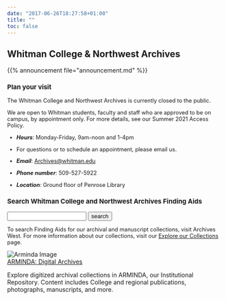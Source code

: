 ```yaml
---
date: "2017-06-26T18:27:58+01:00"
title: ""
toc: false
---
```

<div class="top-section-main">


<div class="splash-title">
<h2>Whitman College & Northwest Archives</h2>
</div>

<div id="announcement">{{% announcement file="announcement.md" %}}</div>

</div>

<div class="second-section-main">
<div class="bootstrap-wrapper">
<div class="container-fluid">
<div class="row">
    <div class="col-lg-4 col-md-6 col-sm-12 col-xs-12">
    <div class="card"  style="font-size:0.8rem">
    <h3 class="center">Plan your visit</h3>
     <p>The Whitman College and Northwest Archives is currently closed to the public.</p>
     <p>We are open to Whitman students, faculty and staff who are approved to be on campus, by appointment only. For more details, see our Summer 2021 Access Policy.</p>
     
     
  - ***Hours***: Monday-Friday, 9am-noon and 1-4pm
  - For questions or to schedule an appointment, please email us.
  - ***Email***: Archives@whitman.edu 
  - ***Phone number***: 509-527-5922
  - ***Location***: Ground floor of Penrose Library

 
    </div>
    </div>
    <div class="col-lg-4 col-md-6 col-sm-12 col-xs-12">
    <div class="card" style="font-size:0.8rem">
    <h3 class="center">Search Whitman College and Northwest Archives Finding Aids</h3>
     <form action="https://nwda-db.orbiscascade.org/nwda-search/results.aspx" method="get" target="_blank"><input id="searchValue" name="q" type="text" class="form-control no-up-margin"> <input id="searchSubmit" class="btn" type="submit" value="search"> <input id="t" name="t" type="hidden" value="k"> <input id="c" name="c" type="hidden" value="htm"></form>
     <p style="margin-top:0.5rem">To search Finding Aids for our archival and manuscript collections, visit Archives West. For more information about our collections, visit our <a href="/archives/collection/">Explore our Collections</a> page.</p>
    </div>
    </div>
   <div class="col-lg-4 col-md-6 col-sm-12 col-xs-12">
   <div class="card" style="padding:0">
            <div id="blog-jacket">
                 <img class="responsive-img" src="/archives/images/img_04.jpg" alt="Arminda Image" id="arminda-image" />
            </div>
            <div class="jacket-title">
                <a href="https://arminda.whitman.edu/collections/whitman-college-and-northwest-archives">ARMINDA: Digital Archives</a>
                <p>Explore digitized archival collections in ARMINDA, our Institutional Repository. Content includes College and regional publications, photographs, manuscripts, and more.</p>
            </div>
        </div>
        </div>
   </div>
</div>
</div>
</div>


<script>
var rad=Math.floor((Math.random() * 5) + 1); 
function getRandomInt(max) {
  return Math.floor(Math.random() * Math.floor(max))+1;
}

$(document).ready(function(){

	//background img
	$('#arminda-image').attr('src','//library.whitman.edu/images/archive_web/img_0'+getRandomInt(6)+'.jfif');

});
</script>